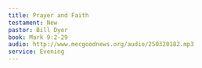 ```yaml
---
title: Prayer and Faith
testament: New
pastor: Bill Dyer
book: Mark 9:2-29
audio: http://www.mecgoodnews.org/audio/250320182.mp3
service: Evening
---
```

